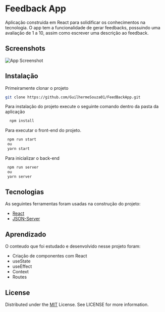 # Feedback App

Aplicação construida em React para solidificar os conhecimentos na tecnologia.
O app tem a funcionalidade de gerar feedbacks, possuindo uma avaliação de 1 a 10, assim como escrever uma descrição ao feedback.

## Screenshots

![App Screenshot](feedback-app.PNG)

## Instalação

Primeiramente clonar o projeto

```bash
git clone https://github.com/GuilhermeSouza01/FeedBackApp.git
```

Para instalação do projeto execute o seguinte comando dentro da pasta da aplicação

```bash
  npm install
```

Para executar o front-end do projeto.

```bash
 npm run start
 ou
 yarn start
```

Para inicializar o back-end

```bash
 npm run server
 ou
 yarn server
```

## Tecnologias

As seguintes ferramentas foram usadas na construção do projeto:

- [React](https://pt-br.reactjs.org/)
- [JSON-Server](https://github.com/typicode/json-server)

## Aprendizado

O conteudo que foi estudado e desenvolvido nesse projeto foram:

- Criação de componentes com React
- useState
- useEffect
- Context
- Routes

## License

Distributed under the [MIT](https://choosealicense.com/licenses/mit/) License. See LICENSE for more information.
